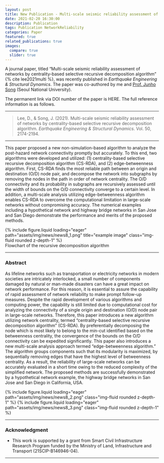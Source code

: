 ```yaml
---
layout: post
title: New Publication - Multi-scale seismic reliability assessment of networks by centrality-based selective recursive decomposition algorithm
date: 2021-02-20 16:30:00
description: Publication
tags: Publication NetworkReliability
categories: Paper
featured: true
related_publications: true
images:
  compare: true
  slider: true
---
```


A journal paper, titled “Multi-scale seismic reliability assessment of networks by centrality-based selective recursive decomposition algorithm” {% cite lee2021multi %}, was recently published in _Earthquake Engineering & Structural Dynamics_. The paper was co-authored by me and [Prof. Junho Song](https://systemreliability.wordpress.com/) (Seoul National University).

The permanent link via DOI number of the paper is HERE. The full reference information is as follows.

<hr>

> Lee, D., & Song, J. (2021). Multi-scale seismic reliability assessment of networks by centrality-based selective recursive decomposition algorithm. _Earthquake Engineering & Structural Dynamics_. Vol. 50, 2174-2194.

<hr>

This paper proposed a new non-simulation-based algorithm to analyze the post-hazard network connectivity promptly but accurately. To this end, two algorithms were developed and utilized: (1) centrality-based selective recursive decomposition algorithm (CS-RDA), and (2) edge-betweenness algorithm. First, CS-RDA finds the most reliable path between an origin and destination (O/D) node pair, and decompose the network into subgraphs by removing the nodes in the path in order of network centrality. The O/D connectivity and its probability in subgraphs are recursively assessed until the width of bounds on the O/D connectivity converge to a certain level. In addition, a multi-scale analysis utilizing edge-betweenness algorithm enables CS-RDA to overcome the computational limitation in large-scale networks without compromising accuracy. The numerical examples including a hypothetical network and highway bridge networks in San Jose and San Diego demonstrate the performance and merits of the proposed methods.

<div class="row">
    <div class="col-sm mt-3 mt-md-0">
        {% include figure.liquid loading="eager" path="assets/img/news/news8_1.png" title="example image" class="img-fluid rounded z-depth-1" %}
    </div>
</div>
<div class="caption">
    Flowchart of the recursive decomposition algorithm
</div>

<hr>

### Abstract

As lifeline networks such as transportation or electricity networks in modern societies are intricately interlocked, a small number of components damaged by natural or man-made disasters can have a great impact on network performance. For this reason, it is essential to assure the capability of rapid assessment of network reliability to make prompt follow-up measures. Despite the rapid development of various algorithms and computing power, the capability is still limited due to computational cost for analyzing the connectivity of a single origin and destination (O/D) node pair in large-scale networks. Therefore, this paper introduces a new algorithm utilizing network centrality, termed “centrality-based selective recursive decomposition algorithm” (CS-RDA). By preferentially decomposing the node which is most likely to belong to the min-cut identified based on the betweenness centrality, the convergence of the bounds on the O/D connectivity can be expedited significantly. This paper also introduces a new multi-scale analysis approach termed “edge-betweenness algorithm.” The algorithm groups components such that its modularity is maximized, by sequentially removing edges that have the highest level of betweenness centrality. As a result, the reliability of large-scale networks can be accurately evaluated in a short time owing to the reduced complexity of the simplified network. The proposed methods are successfully demonstrated by a hypothetical network example, the highway bridge networks in San Jose and San Diego in California, USA.

<swiper-container keyboard="true" navigation="true" pagination="true" pagination-clickable="true" pagination-dynamic-bullets="true" rewind="true">
  <swiper-slide>{% include figure.liquid loading="eager" path="assets/img/news/news8_2.png" class="img-fluid rounded z-depth-1" %}</swiper-slide>
  <swiper-slide>{% include figure.liquid loading="eager" path="assets/img/news/news8_3.png" class="img-fluid rounded z-depth-1" %}</swiper-slide>
</swiper-container>

<hr>

### Acknowledgment

- This work is supported by a grant from Smart Civil Infrastructure Research Program funded by the Ministry of Land, Infrastructure and Transport (21SCIP-B146946-04).

<hr>

